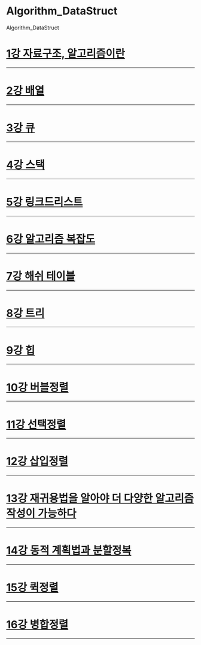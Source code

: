 # Algorithm_DataStruct
Algorithm_DataStruct

[1강 자료구조, 알고리즘이란](https://github.com/HwangWoonChun/Algorithm_DataStruct/blob/master/01.md)
===========
* * *
[2강 배열](https://github.com/HwangWoonChun/Algorithm_DataStruct/blob/master/02.md)
===========
* * *
[3강 큐](https://github.com/HwangWoonChun/Algorithm_DataStruct/blob/master/03.md)
===========
* * *
[4강 스택](https://github.com/HwangWoonChun/Algorithm_DataStruct/blob/master/04.md)
===========
* * *
[5강 링크드리스트](https://github.com/HwangWoonChun/Algorithm_DataStruct/blob/master/05.md)
===========
* * *
[6강 알고리즘 복잡도](https://github.com/HwangWoonChun/Algorithm_DataStruct/blob/master/06.md)
===========
* * *
[7강 해쉬 테이블](https://github.com/HwangWoonChun/Algorithm_DataStruct/blob/master/07.md)
===========
* * *
[8강 트리](https://github.com/HwangWoonChun/Algorithm_DataStruct/blob/master/08.md)
===========
* * *
[9강 힙](https://github.com/HwangWoonChun/Algorithm_DataStruct/blob/master/09.md)
===========
* * *
[10강 버블정렬](https://github.com/HwangWoonChun/Algorithm_DataStruct/blob/master/rect/10.md)
===========
* * *
[11강 선택정렬](https://github.com/HwangWoonChun/Algorithm_DataStruct/blob/master/rect/11.md)
===========
* * *
[12강 삽입정렬](https://github.com/HwangWoonChun/Algorithm_DataStruct/blob/master/rect/12.md)
===========
* * *
[13강 재귀용법을 알아야 더 다양한 알고리즘 작성이 가능하다](https://github.com/HwangWoonChun/Algorithm_DataStruct/blob/master/rect/13.md)
===========
* * *
[14강 동적 계획법과 분할정복](https://github.com/HwangWoonChun/Algorithm_DataStruct/blob/master/rect/14.md)
===========
* * *
[15강 퀵정렬](https://github.com/HwangWoonChun/Algorithm_DataStruct/blob/master/rect/15.md)
===========
* * *
[16강 병합정렬](https://github.com/HwangWoonChun/Algorithm_DataStruct/blob/master/rect/16.md)
===========
* * *
